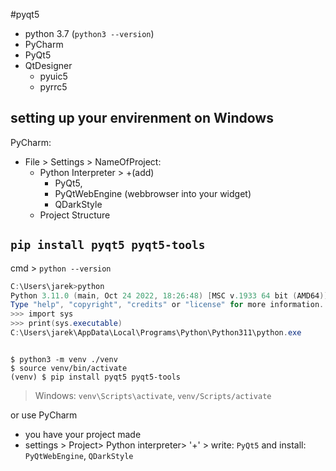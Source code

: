 #pyqt5 
- python 3.7 (`python3 --version`)
- PyCharm
- PyQt5
- QtDesigner
	- pyuic5
	- pyrrc5


## setting up your envirenment on Windows

PyCharm:
- File > Settings > NameOfProject:
	- Python Interpreter > +(add) 
		- PyQt5, 
		- PyQtWebEngine (webbrowser into your widget)
		- QDarkStyle
	- Project Structure

## `pip install pyqt5 pyqt5-tools`


cmd > `python --version`
```powershell
C:\Users\jarek>python
Python 3.11.0 (main, Oct 24 2022, 18:26:48) [MSC v.1933 64 bit (AMD64)] on win32
Type "help", "copyright", "credits" or "license" for more information.
>>> import sys
>>> print(sys.executable)
C:\Users\jarek\AppData\Local\Programs\Python\Python311\python.exe

```


```shell

$ python3 -m venv ./venv
$ source venv/bin/activate
(venv) $ pip install pyqt5 pyqt5-tools
```

>
>Windows: `venv\Scripts\activate`, `venv/Scripts/activate`
>


or use  PyCharm
- you have your project made
- settings > Project> Python interpreter> '+' > write: `PyQt5` and install: `PyQtWebEngine`, `QDarkStyle`





